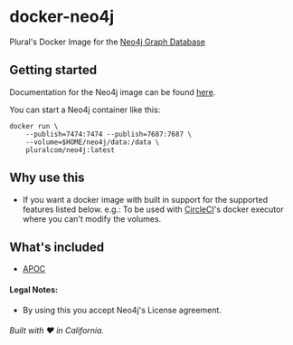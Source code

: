 # docker-neo4j
Plural's Docker Image for the [Neo4j Graph Database](https://neo4j.com/)

## Getting started
Documentation for the Neo4j image can be found [here](http://neo4j.com/docs/operations-manual/current/deployment/single-instance/docker/).

You can start a Neo4j container like this:

```
docker run \
    --publish=7474:7474 --publish=7687:7687 \
    --volume=$HOME/neo4j/data:/data \
    pluralcom/neo4j:latest
```

## Why use this
- If you want a docker image with built in support for the supported features listed below. e.g.: To be used with [CircleCI](https://circleci.com)'s docker executor where you can't modify the volumes.

## What's included
- [APOC](https://github.com/neo4j-contrib/neo4j-apoc-procedures)


#### Legal Notes:
- By using this you accept Neo4j's License agreement.

###### Built with ❤️ in California.
